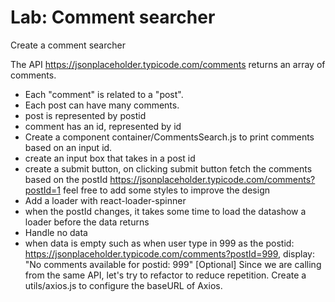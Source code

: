 # Lab: Comment searcher
Create a comment searcher

The API https://jsonplaceholder.typicode.com/comments returns an array of comments.

- Each "comment" is related to a "post".
- Each post can have many comments.
- post is represented by postid
- comment has an id, represented by id
- Create a component container/CommentsSearch.js to print comments based on an input id.
- create an input box that takes in a post id
- create a submit button, on clicking submit button fetch the comments based on the postId https://jsonplaceholder.typicode.com/comments?postId=1
feel free to add some styles to improve the design
- Add a loader with react-loader-spinner
- when the postId changes, it takes some time to load the datashow a loader before the data returns
- Handle no data
- when data is empty such as when user type in 999 as the postid: https://jsonplaceholder.typicode.com/comments?postId=999, display: "No comments available for postid: 999"
[Optional] Since we are calling from the same API, let's try to refactor to reduce repetition. Create a utils/axios.js to configure the baseURL of Axios.
